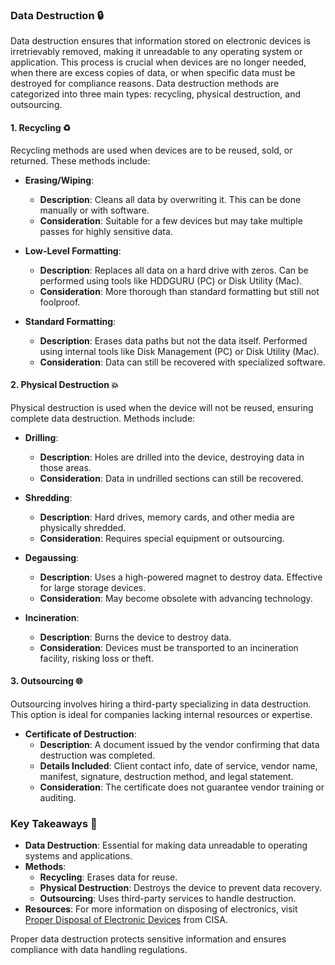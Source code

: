### Data Destruction 🔒

Data destruction ensures that information stored on electronic devices is irretrievably removed, making it unreadable to any operating system or application. This process is crucial when devices are no longer needed, when there are excess copies of data, or when specific data must be destroyed for compliance reasons. Data destruction methods are categorized into three main types: recycling, physical destruction, and outsourcing.

#### **1. Recycling ♻️**

Recycling methods are used when devices are to be reused, sold, or returned. These methods include:

- **Erasing/Wiping**:
  - **Description**: Cleans all data by overwriting it. This can be done manually or with software.
  - **Consideration**: Suitable for a few devices but may take multiple passes for highly sensitive data.

- **Low-Level Formatting**:
  - **Description**: Replaces all data on a hard drive with zeros. Can be performed using tools like HDDGURU (PC) or Disk Utility (Mac).
  - **Consideration**: More thorough than standard formatting but still not foolproof.

- **Standard Formatting**:
  - **Description**: Erases data paths but not the data itself. Performed using internal tools like Disk Management (PC) or Disk Utility (Mac).
  - **Consideration**: Data can still be recovered with specialized software.

#### **2. Physical Destruction 💥**

Physical destruction is used when the device will not be reused, ensuring complete data destruction. Methods include:

- **Drilling**:
  - **Description**: Holes are drilled into the device, destroying data in those areas.
  - **Consideration**: Data in undrilled sections can still be recovered.

- **Shredding**:
  - **Description**: Hard drives, memory cards, and other media are physically shredded.
  - **Consideration**: Requires special equipment or outsourcing.

- **Degaussing**:
  - **Description**: Uses a high-powered magnet to destroy data. Effective for large storage devices.
  - **Consideration**: May become obsolete with advancing technology.

- **Incineration**:
  - **Description**: Burns the device to destroy data.
  - **Consideration**: Devices must be transported to an incineration facility, risking loss or theft.

#### **3. Outsourcing 🌐**

Outsourcing involves hiring a third-party specializing in data destruction. This option is ideal for companies lacking internal resources or expertise. 

- **Certificate of Destruction**:
  - **Description**: A document issued by the vendor confirming that data destruction was completed.
  - **Details Included**: Client contact info, date of service, vendor name, manifest, signature, destruction method, and legal statement.
  - **Consideration**: The certificate does not guarantee vendor training or auditing.

### **Key Takeaways 🔑**

- **Data Destruction**: Essential for making data unreadable to operating systems and applications.
- **Methods**:
  - **Recycling**: Erases data for reuse.
  - **Physical Destruction**: Destroys the device to prevent data recovery.
  - **Outsourcing**: Uses third-party services to handle destruction.
- **Resources**: For more information on disposing of electronics, visit [Proper Disposal of Electronic Devices](https://www.cisa.gov/proper-disposal-electronic-devices) from CISA.

Proper data destruction protects sensitive information and ensures compliance with data handling regulations.